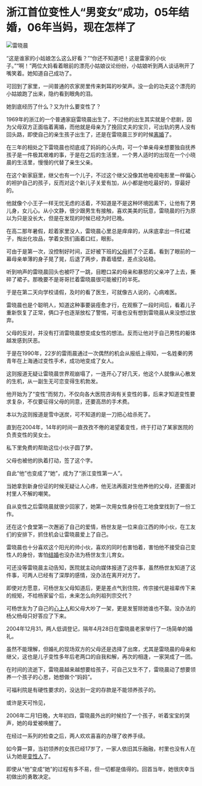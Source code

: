 # 浙江首位变性人“男变女”成功，05年结婚，06年当妈，现在怎样了

![雷晓晨](https://nimg.ws.126.net/?url=https%3A%2F%2Fstatic.ws.126.net%2Ff2e%2Fwap%2Fcommon%2Fimages%2Fweixinfixed1200low.jpg&thumbnail=750x2147483647&quality=75&type=jpg)

“这是谁家的小姑娘怎么这么好看？”“你还不知道吧！这是雷家的小伙子。”“啊！”两位大妈看着眼前的漂亮小姑娘议论纷纷，小姑娘听到两人谈话咧开了嘴笑着。她知道自己成功了。

可回到了家里，一间普通的农家房里传来刺耳的吵架声。没一会的功夫这个漂亮的小姑娘跑了出来，隐约看到眼角的泪。

她到底经历了什么？又为什么要变性了？

1969年的浙江的一个普通家庭雷晓晨出生了，不过他的出生其实就是个悲剧，因为父母双方正面临着离婚，而他就是母亲为了挽回丈夫的宝贝，可出轨的男人没有回头路，即使自己的亲生孩子出生了，还是在雷晓晨三岁的时候[离婚](https://news.163.com/news/search?keyword=%E7%A6%BB%E5%A9%9A)了。

在三年的相处之下雷晓晨也彻底成了妈妈的心头肉，可一个单亲母亲想要独自抚养孩子是一件极其艰难的事，于是在之后的生活里，一个男人适时的出现在一个小晓晨的生活里，慢慢的代替了亲生父亲。

在这个新家庭里，继父也有一个儿子，不过这个继父没像其他电视电影里一样偏心的袒护自己的孩子，反而对这个新儿子关爱有加，从小都是他吃最好的，穿最好的。

他就像个小王子一样无忧无虑的活着，不知道是不是这种环境因素下，让他有了男儿身，女儿心。从小文静，很少跟男生有接触，喜欢美美的玩意，雷晓晨的行为原以为只是没长大，但是在发现的时候已经为时已晚。

在高二那年暑假，趁着家里没人，雷晓晨心里总是痒痒的，从床底拿出一件红裙子，掏出化妆品，学着女孩们画着口红，眼影。

可由于是第一次，没控制好时间，正好被下班的[父母](https://news.163.com/news/search?keyword=%E7%88%B6%E6%AF%8D)抓了个正着。看到了眼前的一幕母亲单薄的身子晃了晃，后退了两步，靠着墙壁，差点没站稳。

听到响声的雷晓晨回头也被吓了一跳，目瞪口呆的母亲和暴怒的父亲冲了上去，撕碎了裙子。那晚要不是哥哥拦着雷晓晨很可能被打的半死。

于是在第二天向学校请假，及时的看了医生，可就像古人说的，心病难医。

雷晓晨也是个聪明人，知道这种事要装痊愈才行，在观察了一段时间后，看着儿子重新恢复了正常，俩口子也逐渐放松了警惕，可谁也没有想到雷晓晨从来没想过放弃。

父母的反对，并没有打消雷晓晨想变成女性的想法。反而让他对于自己男性的躯体越发感到厌恶。

于是在1990年，22岁的雷雨晨通过一次偶然的机会从报纸上得知，一名姓秦的男青年在上海通过变性手术，成功地变成了女人。

这则报道无疑让雷晓晨世界观崩塌了，一连开心了好几天，他这个人就像从心散发的生机，从一副生无可恋变得生机勃发。

他开始为了“变性”而努力，不仅向各大医院咨询有关变性的事，后来才知道变性要求复杂，不仅要征得父母的同意，还要高昂的手术费。

本以为这则报道是雪中送炭，可不知道的是一刀把心给杀死了。

直到在2004年，14年的时间一直孜孜不倦的渴望着变性，终于打动了某家医院的负责变性的吴女士。

私下里免费的帮助这位小伙子圆了梦。

父母也被他的执着打动，签了这个字。

自此“他”也变成了“她”，成为了“浙江变性第一人”。

当她拿到新身份证的时候无疑让人心疼，他无法再面对生他养他的父母，还要面对村里人不解的嘲笑。

自从变性之后雷晓晨就很少回家了，她第一次用女性身份在工地食堂找到了一份工作。

还在这个食堂第一次邂逅了自己的爱情，杨世友是一位来自江西的帅小伙，在工友们的安排下，抓住机会让雷晓晨爱上了自己。

雷晓晨也十分喜欢这个阳光的帅小伙，喜欢的同时也害怕着，害怕他不接受自己变性人的身份，害怕[结婚](https://news.163.com/news/search?keyword=%E7%BB%93%E5%A9%9A)也没办法为杨世友生儿育女。

可还没等雷晓晨主动告知，医院就主动向媒体报道了这件事，虽然杨世友知道了这件事，可两人已经有了深厚的感情，没办法在离开对方了。

即使对方愿意，可杨世友父母知道后，更是差点气到住院，传宗接代是祖辈传下来的规矩，不给杨家留个后，未来怎么向列祖列宗交代？

可杨世友为了自己的[心上人](https://news.163.com/news/search?keyword=%E5%BF%83%E4%B8%8A%E4%BA%BA)和父母大吵了一架，更是发誓除她谁也不娶。没办法的杨父杨母只好答应了下来。

2004年12月31，两人低调登记，隔年4月28日在雷晓晨老家举行了一场简单的婚礼。

虽然不能理解，但婚礼的现场双方的父母还是选择了出席，尤其是雷晓晨的母亲和继父，这也是儿子变性多年后老两口的自我和解，再次的相逢，一家哭成了一团。

在时间的流逝下，雷晓晨越来越想要给孩子，可自己又生不了，雷晓晨动了想要领养一个孩子的心思，她想做个“妈妈”。

可福利院是有硬性要求的，没达到一定的存款是不能领养孩子的。

或许是天可怜见，

2006年二月1日晚，大年初四，雷晓晨外出的时候捡了一个孩子，听着宝宝的哭声，她的母爱被唤醒了。

在经过一系列的检查之后，两人欢欢喜喜的办理了收养手续。

如今算一算，当初领养的女孩已经17岁了，一家人依旧其乐融融，村里也没有人在认为她是[变性人](https://news.163.com/news/search?keyword=%E5%8F%98%E6%80%A7%E4%BA%BA)了。

即使从“他”变成“她”的过程有多不易，但一切都是值得的。回首当年，她很庆幸当初做出的勇敢决定。
<!-- tcd_original_link https://m.163.com/dy/article/I1VCHMOJ05560984.html -->
